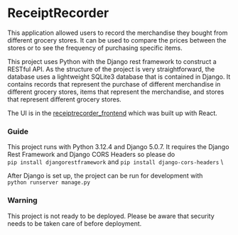 # ReceiptRecorder

This application allowed users to record the merchandise they bought from different grocery stores. It can be used to compare the prices between the stores or to see the frequency of purchasing specific items.

This project uses Python with the Django rest framework to construct a RESTful API. As the structure of the project is very straightforward, the database uses a lightweight SQLite3 database that is contained in Django. It contains records that represent the purchase of different merchandise in different grocery stores, items that represent the merchandise, and stores that represent different grocery stores.

The UI is in the [receiptrecorder_frontend](https://github.com/allenLQVE/receiptrecorder_frontend) which was built up with React.

### Guide
This project runs with Python 3.12.4 and Django 5.0.7. It requires the Django Rest Framework and Django CORS Headers so please do \
```pip install djangorestframework``` and ```pip install django-cors-headers``` \

After Django is set up, the project can be run for development with \
```python runserver manage.py```

### Warning
This project is not ready to be deployed. Please be aware that security needs to be taken care of before deployment. 
